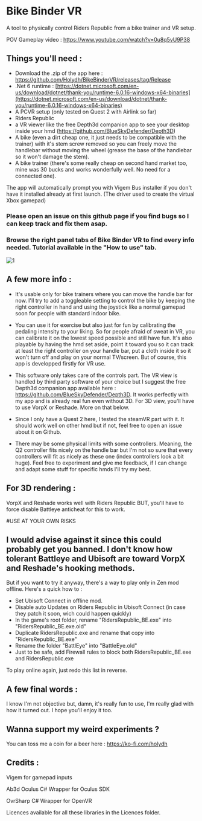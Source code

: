 # Bike Binder VR
A tool to physically control Riders Republic from a bike trainer and VR setup. 

POV Gameplay video : https://www.youtube.com/watch?v=0u8q5vU9P38


## Things you'll need :
- Download the .zip of the app here : https://github.com/Holydh/BikeBinderVR/releases/tag/Release
- .Net 6 runtime : [https://dotnet.microsoft.com/en-us/download/dotnet/thank-you/runtime-6.0.16-windows-x64-binaries](https://dotnet.microsoft.com/en-us/download/dotnet/thank-you/runtime-6.0.16-windows-x64-binaries)
- A PCVR setup (only tested on Quest 2 with Airlink so far)
- Riders Republic
- a VR viewer like the free Depth3d companion app to see your desktop inside your hmd (https://github.com/BlueSkyDefender/Depth3D)
- A bike (even a dirt cheap one, it just needs to be compatible with the trainer) with it's stem screw removed so you can freely move the handlebar without moving the wheel (grease the base of the handlebar so it won't damage the stem).
- A bike trainer (there's some really cheap on second hand market too, mine was 30 bucks and works wonderfully well. No need for a connected one).

The app will automatically prompt you with Vigem Bus installer if you don't have it installed already at first launch. (The driver used to create the virtual Xbox gamepad)

### Please open an issue on this github page if you find bugs so I can keep track and fix them asap.

### Browse the right panel tabs of Bike Binder VR to find every info needed. Tutorial available in the "How to use" tab.

![1](https://user-images.githubusercontent.com/109091343/233663790-688885fc-62c7-4f99-aab9-b1e2da8abb82.png)


## A few more info :

- It's usable only for bike trainers where you can move the handle bar for now. I'll try to add a toggleable setting to control the bike by keeping the right controller in hand and using the joystick like a normal gamepad soon for people with standard indoor bike.

- You can use it for exercise but also just for fun by calibrating the pedaling intensity to your liking. So for people afraid of sweat in VR, you can calibrate it on the lowest speed possible and still have fun. It's also playable by having the hmd set aside, point it toward you so it can track at least the right controller on your handle bar, put a cloth inside it so it won't turn off and play on your normal TV/screen. But of course, this app is developped firstly for VR use.

- This software only takes care of the controls part. The VR view is handled by third party software of your choice but I suggest the free Depth3d companion app available here : https://github.com/BlueSkyDefender/Depth3D. It works perfectly with my app and is already real fun even without 3D.
For 3D view, you'll have to use VorpX or Reshade. More on that below.

- Since I only have a Quest 2 here, I tested the steamVR part with it. It should work well on other hmd but if not, feel free to open an issue about it on Github.

- There may be some physical limits with some controllers. Meaning, the Q2 controller fits nicely on the handle bar but I'm not so sure that every controllers will fit as nicely as these one (index controllers look a bit huge). Feel free to experiment and give me feedback, if I can change and adapt some stuff for specific hmds I'll try my best.


## For 3D rendering :
VorpX and Reshade works well with Riders Republic BUT, you'll have to force disable Battleye anticheat for this to work.

#USE AT YOUR OWN RISKS
## I would advise against it since this could probably get you banned. I don't know how tolerant Battleye and Ubisoft are toward VorpX and Reshade's hooking methods.

But if you want to try it anyway, there's a way to play only in Zen mod offline. Here's a quick how to :
- Set Ubisoft Connect in offline mod.
- Disable auto Updates on Riders Republic in Ubisoft Connect (in case they patch it soon, wich could happen quickly)
- In the game's root folder, rename "RidersRepublic_BE.exe" into "RidersRepublic_BE.exe.old"
- Duplicate RidersRepublic.exe and rename that copy into "RidersRepublic_BE.exe"
- Rename the folder "BattlEye" into "BattleEye.old"
- Just to be safe, add Firewall rules to block both RidersRepublic_BE.exe and RidersRepublic.exe

To play online again, just redo this list in reverse.



## A few final words :
I know I'm not objective but, damn, it's really fun to use, I'm really glad with how it turned out. I hope you'll enjoy it too.

## Wanna support my weird experiments ?
You can toss me a coin for a beer here : https://ko-fi.com/holydh


## Credits :
Vigem for gamepad inputs

Ab3d Oculus C# Wrapper for Oculus SDK

OvrSharp C# Wrapper for OpenVR

Licences available for all these libraries in the Licences folder.

